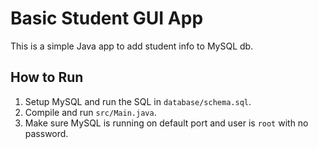 # Basic Student GUI App

This is a simple Java app to add student info to MySQL db.

## How to Run

1. Setup MySQL and run the SQL in `database/schema.sql`.
2. Compile and run `src/Main.java`.
3. Make sure MySQL is running on default port and user is `root` with no password.
